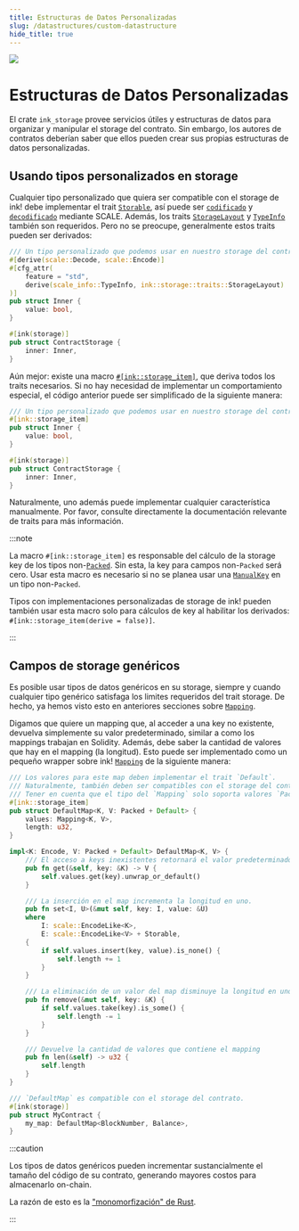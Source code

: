 ```yaml
---
title: Estructuras de Datos Personalizadas 
slug: /datastructures/custom-datastructure
hide_title: true
---
```


<img src="/img/title/storage.svg" className="titlePic" />

# Estructuras de Datos Personalizadas 

El crate `ink_storage` provee servicios útiles y estructuras de datos para organizar y manipular el storage del contrato. Sin embargo, los autores de contratos deberían saber que ellos pueden crear sus propias estructuras de datos personalizadas.


## Usando tipos personalizados en storage
Cualquier tipo personalizado que quiera ser compatible con el  storage de ink! debe implementar el trait [`Storable`](https://docs.rs/ink_storage_traits/4.0.0/ink_storage_traits/trait.Storable.html), así puede ser [`codificado`](https://docs.rs/parity-scale-codec/3.2.2/parity_scale_codec/trait.Encode.html) y [`decodificado`](https://docs.rs/parity-scale-codec/3.2.2/parity_scale_codec/trait.Decode.html) mediante SCALE. Además, los traits [`StorageLayout`](https://docs.rs/ink_storage_traits/4.0.0/ink_storage_traits/trait.StorageLayout.html) y [`TypeInfo`](https://docs.rs/scale-info/2.3.1/scale_info/trait.TypeInfo.html) también son requeridos. Pero no se preocupe, generalmente estos traits pueden ser derivados:

```rust
/// Un tipo personalizado que podemos usar en nuestro storage del contrato
#[derive(scale::Decode, scale::Encode)]
#[cfg_attr(
    feature = "std",
    derive(scale_info::TypeInfo, ink::storage::traits::StorageLayout)
)]
pub struct Inner {
    value: bool,
}

#[ink(storage)]
pub struct ContractStorage {
    inner: Inner,
}
```

Aún mejor: existe una macro [`#[ink::storage_item]`](https://docs.rs/ink_macro/4.0.0/ink_macro/attr.storage_item.html), que deriva todos los traits necesarios. Si no hay necesidad de implementar un comportamiento especial, el código anterior puede ser simplificado de la siguiente manera:

```rust
/// Un tipo personalizado que podemos usar en nuestro storage del contrato
#[ink::storage_item]
pub struct Inner {
    value: bool,
}

#[ink(storage)]
pub struct ContractStorage {
    inner: Inner,
}
```

Naturalmente, uno además puede implementar cualquier característica manualmente. Por favor, consulte directamente la documentación relevante de traits para más información.

:::note

La macro `#[ink::storage_item]` es responsable del cálculo de la storage key de los tipos non-[`Packed`](https://docs.rs/ink_storage_traits/4.0.0/ink_storage_traits/trait.Packed.html). Sin esta, la key para campos non-`Packed` será cero. Usar esta macro es necesario si no se planea usar una [`ManualKey`](https://docs.rs/ink_storage_traits/4.0.0/ink_storage_traits/struct.ManualKey.html) en un tipo non-`Packed`.

Tipos con implementaciones personalizadas de storage de ink! pueden también usar esta macro solo para cálculos de key al habilitar los derivados: `#[ink::storage_item(derive = false)]`.

:::

## Campos de storage genéricos

Es posible usar tipos de datos genéricos en su storage, siempre y cuando cualquier tipo genérico satisfaga los limites requeridos del trait storage. De hecho, ya hemos visto esto en anteriores secciones sobre [`Mapping`](https://docs.rs/ink_storage/4.0.0/ink_storage/struct.Mapping.html).

Digamos que quiere un mapping que, al acceder a una key no existente, devuelva simplemente su valor predeterminado, similar a como los mappings trabajan en Solidity. Además, debe saber la cantidad de valores que hay en el mapping (la longitud). Esto puede ser implementado como un pequeño wrapper sobre ink! [`Mapping`](https://docs.rs/ink_storage/4.0.0/ink_storage/struct.Mapping.html) de la siguiente manera:

```rust
/// Los valores para este map deben implementar el trait `Default`.
/// Naturalmente, también deben ser compatibles con el storage del contrato.
/// Tener en cuenta que el tipo del `Mapping` solo soporta valores `Packed`.
#[ink::storage_item]
pub struct DefaultMap<K, V: Packed + Default> {
    values: Mapping<K, V>,
    length: u32,
}

impl<K: Encode, V: Packed + Default> DefaultMap<K, V> {
    /// El acceso a keys inexistentes retornará el valor predeterminado.
    pub fn get(&self, key: &K) -> V {
        self.values.get(key).unwrap_or_default()
    }

    /// La inserción en el map incrementa la longitud en uno.
    pub fn set<I, U>(&mut self, key: I, value: &U)
    where
        I: scale::EncodeLike<K>,
        E: scale::EncodeLike<V> + Storable,
    {
        if self.values.insert(key, value).is_none() {
            self.length += 1
        }
    }

    /// La eliminación de un valor del map disminuye la longitud en uno.
    pub fn remove(&mut self, key: &K) {
        if self.values.take(key).is_some() {
            self.length -= 1
        }
    }

    /// Devuelve la cantidad de valores que contiene el mapping
    pub fn len(&self) -> u32 {
        self.length
    }
}

/// `DefaultMap` es compatible con el storage del contrato.
#[ink(storage)]
pub struct MyContract {
    my_map: DefaultMap<BlockNumber, Balance>,
}
```

:::caution

Los tipos de datos genéricos pueden incrementar sustancialmente el tamaño del código de su contrato, generando mayores costos para almacenarlo on-chain.

La razón de esto es la ["monomorfización" de Rust](https://rustwasm.github.io/twiggy/concepts/generic-functions-and-monomorphization.html).

:::
